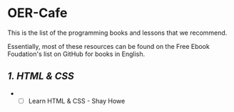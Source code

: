 # OER-Cafe
This is the list of the programming books and lessons that we recommend.

Essentially, most of these resources can be found on the Free Ebook Foudation's list on GitHub for books in English.

## ***1. HTML & CSS***

+ - [ ]  Learn HTML & CSS - Shay Howe
